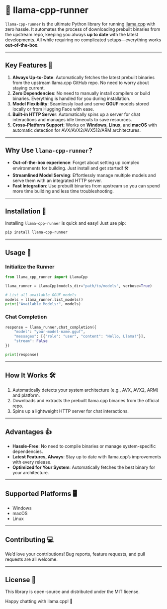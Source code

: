 # 🦙 llama-cpp-runner

`llama-cpp-runner` is the ultimate Python library for running [llama.cpp](https://github.com/ggerganov/llama.cpp) with zero hassle. It automates the process of downloading prebuilt binaries from the upstream repo, keeping you always **up to date** with the latest developments. All while requiring no complicated setups—everything works **out-of-the-box**.

---

## Key Features 🌟

1. **Always Up-to-Date**: Automatically fetches the latest prebuilt binaries from the upstream llama.cpp GitHub repo. No need to worry about staying current.
2. **Zero Dependencies**: No need to manually install compilers or build binaries. Everything is handled for you during installation.
3. **Model Flexibility**: Seamlessly load and serve **GGUF** models stored locally or from Hugging Face with ease.
4. **Built-in HTTP Server**: Automatically spins up a server for chat interactions and manages idle timeouts to save resources.
5. **Cross-Platform Support**: Works on **Windows**, **Linux**, and **macOS** with automatic detection for AVX/AVX2/AVX512/ARM architectures.

---

## Why Use `llama-cpp-runner`?

- **Out-of-the-box experience**: Forget about setting up complex environments for building. Just install and get started! 🛠️  
- **Streamlined Model Serving**: Effortlessly manage multiple models and serve them with an integrated HTTP server.
- **Fast Integration**: Use prebuilt binaries from upstream so you can spend more time building and less time troubleshooting.

---

## Installation 🚀

Installing `llama-cpp-runner` is quick and easy! Just use pip:

```bash
pip install llama-cpp-runner
```

---

## Usage 📖

### Initialize the Runner

```python
from llama_cpp_runner import LlamaCpp

llama_runner = LlamaCpp(models_dir="path/to/models", verbose=True)

# List all available GGUF models
models = llama_runner.list_models()
print("Available Models:", models)
```

### Chat Completion

```python
response = llama_runner.chat_completion({
    "model": "your-model-name.gguf",
    "messages": [{"role": "user", "content": "Hello, Llama!"}],
    "stream": False
})

print(response)
```

---

## How It Works 🛠️

1. Automatically detects your system architecture (e.g., AVX, AVX2, ARM) and platform.
2. Downloads and extracts the prebuilt llama.cpp binaries from the official repo.
3. Spins up a lightweight HTTP server for chat interactions.

---

## Advantages 👍

- **Hassle-Free**: No need to compile binaries or manage system-specific dependencies.  
- **Latest Features, Always**: Stay up to date with llama.cpp’s improvements with every release.  
- **Optimized for Your System**: Automatically fetches the best binary for your architecture.

---

## Supported Platforms 🖥️

- Windows
- macOS
- Linux

---

## Contributing 💻

We’d love your contributions! Bug reports, feature requests, and pull requests are all welcome. 

---

## License 📜

This library is open-source and distributed under the MIT license.  

Happy chatting with llama.cpp! 🚀
